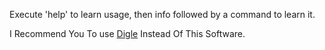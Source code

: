 Execute 'help' to learn usage, then info followed by a command to learn it.

I Recommend You To use <a href=https://github.com/Mahmoud7Osman/Digle>Digle</a> Instead Of This Software.
